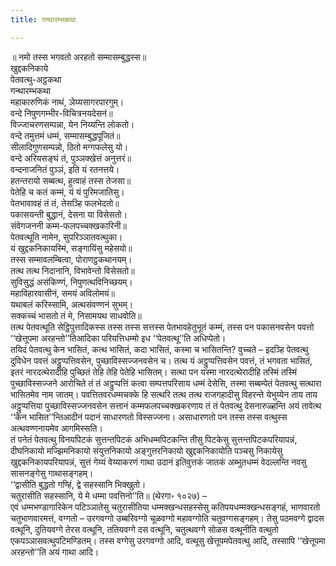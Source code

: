 ```yaml
---
title: गन्थारम्भकथा

---
```

॥ नमो तस्स भगवतो अरहतो सम्मासम्बुद्धस्स॥  
खुद्दकनिकाये  
पेतवत्थु-अट्ठकथा  
गन्थारम्भकथा  
महाकारुणिकं नाथं, ञेय्यसागरपारगुम्।  
वन्दे निपुणगम्भीर-विचित्रनयदेसनं॥  
विज्जाचरणसम्पन्ना, येन निय्यन्ति लोकतो।  
वन्दे तमुत्तमं धम्मं, सम्मासम्बुद्धपूजितं॥  
सीलादिगुणसम्पन्नो, ठितो मग्गफलेसु यो।  
वन्दे अरियसङ्घं तं, पुञ्ञक्खेत्तं अनुत्तरं॥  
वन्दनाजनितं पुञ्ञं, इति यं रतनत्तये।  
हतन्तरायो सब्बत्थ, हुत्वाहं तस्स तेजसा॥  
पेतेहि च कतं कम्मं, यं यं पुरिमजातिसु।  
पेतभावावहं तं तं, तेसञ्हि फलभेदतो॥  
पकासयन्ती बुद्धानं, देसना या विसेसतो।  
संवेगजननी कम्म-फलपच्चक्खकारिनी॥  
पेतवत्थूति नामेन, सुपरिञ्ञातवत्थुका।  
यं खुद्दकनिकायस्मिं, सङ्गायिंसु महेसयो॥  
तस्स सम्मावलम्बित्वा, पोराणट्ठकथानयम्।  
तत्थ तत्थ निदानानि, विभावेन्तो विसेसतो॥  
सुविसुद्धं असंकिण्णं, निपुणत्थविनिच्छयम्।  
महाविहारवासीनं, समयं अविलोमयं॥  
यथाबलं करिस्सामि, अत्थसंवण्णनं सुभम्।  
सक्कच्चं भासतो तं मे, निसामयथ साधवोति॥  
तत्थ पेतवत्थूति सेट्ठिपुत्तादिकस्स तस्स तस्स सत्तस्स पेतभावहेतुभूतं कम्मं, तस्स पन पकासनवसेन पवत्तो ‘‘खेत्तूपमा अरहन्तो’’तिआदिका परियत्तिधम्मो इध ‘‘पेतवत्थू’’ति अधिप्पेतो।  
तयिदं पेतवत्थु केन भासितं, कत्थ भासितं, कदा भासितं, कस्मा च भासितन्ति? वुच्चते – इदञ्हि पेतवत्थु दुविधेन पवत्तं अट्ठुप्पत्तिवसेन, पुच्छाविस्सज्जनवसेन च। तत्थ यं अट्ठुप्पत्तिवसेन पवत्तं, तं भगवता भासितं, इतरं नारदत्थेरादीहि पुच्छितं तेहि तेहि पेतेहि भासितम्। सत्था पन यस्मा नारदत्थेरादीहि तस्मिं तस्मिं पुच्छाविस्सज्जने आरोचिते तं तं अट्ठुप्पत्तिं कत्वा सम्पत्तपरिसाय धम्मं देसेसि, तस्मा सब्बम्पेतं पेतवत्थु सत्थारा भासितमेव नाम जातम्। पवत्तितवरधम्मचक्के हि सत्थरि तत्थ तत्थ राजगहादीसु विहरन्ते येभुय्येन ताय ताय अट्ठुप्पत्तिया पुच्छाविस्सज्जनवसेन सत्तानं कम्मफलपच्चक्खकरणाय तं तं पेतवत्थु देसनारुळ्हन्ति अयं तावेत्थ ‘‘केन भासित’’न्तिआदीनं पदानं साधारणतो विस्सज्जना। असाधारणतो पन तस्स तस्स वत्थुस्स अत्थवण्णनायमेव आगमिस्सति।  
तं पनेतं पेतवत्थु विनयपिटकं सुत्तन्तपिटकं अभिधम्मपिटकन्ति तीसु पिटकेसु सुत्तन्तपिटकपरियापन्नं, दीघनिकायो मज्झिमनिकायो संयुत्तनिकायो अङ्गुत्तरनिकायो खुद्दकनिकायोति पञ्चसु निकायेसु खुद्दकनिकायपरियापन्नं, सुत्तं गेय्यं वेय्याकरणं गाथा उदानं इतिवुत्तकं जातकं अब्भुतधम्मं वेदल्लन्ति नवसु सासनङ्गेसु गाथासङ्गहम्।  
‘‘द्वासीति बुद्धतो गण्हिं, द्वे सहस्सानि भिक्खुतो।  
चतुरासीति सहस्सानि, ये मे धम्मा पवत्तिनो’’ति॥ (थेरगा॰ १०२७) –  
एवं धम्मभण्डागारिकेन पटिञ्ञातेसु चतुरासीतिया धम्मक्खन्धसहस्सेसु कतिपयधम्मक्खन्धसङ्गहं, भाणवारतो चतुभाणवारमत्तं, वग्गतो – उरगवग्गो उब्बरिवग्गो चूळवग्गो महावग्गोति चतुवग्गसङ्गहम्। तेसु पठमवग्गे द्वादस वत्थूनि, दुतियवग्गे तेरस वत्थूनि, ततियवग्गे दस वत्थूनि, चतुत्थवग्गे सोळस वत्थूनीति वत्थुतो एकपञ्ञासवत्थुपटिमण्डितम्। तस्स वग्गेसु उरगवग्गो आदि, वत्थूसु खेत्तूपमपेतवत्थु आदि, तस्सापि ‘‘खेत्तूपमा अरहन्तो’’ति अयं गाथा आदि।  